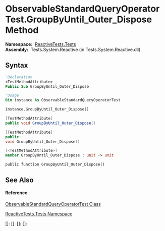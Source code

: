# ObservableStandardQueryOperatorTest.GroupByUntil\_Outer\_Dispose Method

**Namespace:**  [ReactiveTests.Tests](ReactiveTests.Tests\ReactiveTests.Tests.md)  
**Assembly:**  Tests.System.Reactive (in Tests.System.Reactive.dll)

## Syntax

```vb
'Declaration
<TestMethodAttribute> _
Public Sub GroupByUntil_Outer_Dispose
```

```vb
'Usage
Dim instance As ObservableStandardQueryOperatorTest

instance.GroupByUntil_Outer_Dispose()
```

```csharp
[TestMethodAttribute]
public void GroupByUntil_Outer_Dispose()
```

```c++
[TestMethodAttribute]
public:
void GroupByUntil_Outer_Dispose()
```

```fsharp
[<TestMethodAttribute>]
member GroupByUntil_Outer_Dispose : unit -> unit 
```

```jscript
public function GroupByUntil_Outer_Dispose()
```

## See Also

#### Reference

[ObservableStandardQueryOperatorTest Class](ObservableStandardQueryOperatorTest\ObservableStandardQueryOperatorTest.md)

[ReactiveTests.Tests Namespace](ReactiveTests.Tests\ReactiveTests.Tests.md)

[]: 
[]: 
[]: 
[]: 